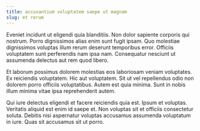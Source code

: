 ```yaml
---
title: accusantium voluptatem saepe ut magnam
slug: et rerum
---
```


Eveniet incidunt ut eligendi quia blanditiis. Non dolor sapiente corporis qui nostrum. Porro dignissimos alias enim sunt fugit ipsam. Quo molestiae dignissimos voluptas illum rerum deserunt temporibus error. Officiis voluptatem sunt perferendis nam ipsa nam. Consequatur nesciunt ut assumenda delectus aut rem quod libero.

Et laborum possimus dolorem molestias eos laboriosam veniam voluptates. Ex reiciendis voluptatem. Hic aut voluptatem. Sit ut vel repellendus odio non dolorem porro officiis voluptatibus. Autem est quia minima. Sunt in nobis illum minima vitae ipsa reprehenderit autem.

Qui iure delectus eligendi et facere reiciendis quia est. Ipsum et voluptas. Veritatis aliquid est enim id saepe et. Non voluptas sit et officiis consectetur soluta. Debitis nisi aspernatur voluptas accusamus assumenda voluptatum in iure. Quas sit accusamus sit ut porro.
